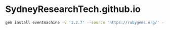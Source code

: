 # SydneyResearchTech.github.io

```bash
gem install eventmachine -v '1.2.7' --source 'https://rubygems.org/' -- --with-openssl-dir=$(brew --prefix libressl)
```
